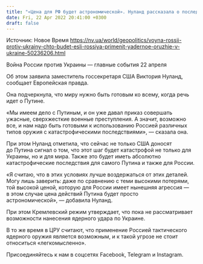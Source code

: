 ```yaml
---
title: "«Цена для РФ будет астрономической». Нуланд рассказала о последствиях применения ядерного оружия Путиным"
date: Fri, 22 Apr 2022 20:41:00 +0300
draft: false
---
```

Источник: Новое Время https://nv.ua/world/geopolitics/voyna-rossii-protiv-ukrainy-chto-budet-esli-rossiya-primenit-yadernoe-oruzhie-v-ukraine-50236206.html


 Война России против Украины — главные события 22 апреля

 Об этом заявила заместитель госсекретаря США Виктория Нуланд, сообщает Европейская правда.

Она подчеркнула, что миру нужно быть готовым ко всему, когда речь идет о Путине.

«Мы имеем дело с Путиным, и он уже давал приказ совершать ужасные, сверхжесткие военные преступления. А значит, возможно все, и нам надо быть готовыми к использованию Россией различных типов оружия с катастрофическими последствиями», — сказала она.

При этом Нуланд отметила, что сейчас не только США доносят до Путина сигнал о том, что этот шаг будет катастрофой не только для Украины, но и для мира. Также это будет иметь абсолютно катастрофические последствия для самого Путина и также для России.

«Я считаю, что в этих условиях лучше воздержаться от этих деталей. Могу лишь заверить: даже по сравнению с теми высокими потерями, той высокой ценой, которую для России имеет нынешняя агрессия — в этом случае цена действий Путина будет просто астрономической», — добавила Нуланд.

При этом Кремлевский режим утверждает, что пока не рассматривает возможности нанесения ядерного удара по Украине.

В то же время в ЦРУ считают, что применение Россией тактического ядерного оружия является возможным, и к такой угрозе не стоит относиться «легкомысленно».

Присоединяйтесь к нам в соцсетях Facebook, Telegram и Instagram.
